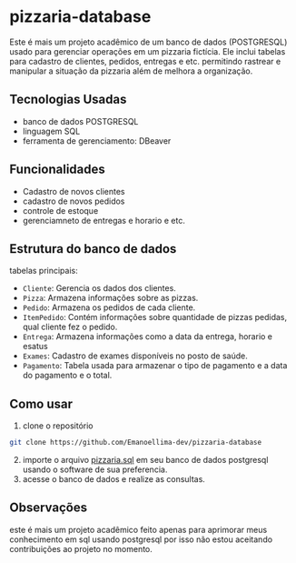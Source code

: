 # pizzaria-database

Este é mais um projeto acadêmico de um banco de dados (POSTGRESQL) usado para gerenciar operações em um pizzaria fictícia. Ele inclui tabelas para cadastro de clientes, pedidos, entregas e etc. permitindo rastrear e manipular a situação da pizzaria além de melhora a organização.

## Tecnologias Usadas
- banco de dados POSTGRESQL
- linguagem SQL
- ferramenta de gerenciamento: DBeaver

## Funcionalidades
- Cadastro de novos clientes
- cadastro de novos pedidos
- controle de estoque
- gerenciamneto de entregas e horario e etc.

## Estrutura do banco de dados

tabelas principais:

  - `Cliente`: Gerencia os dados dos clientes.
  - `Pizza`: Armazena informações sobre as pizzas.
  - `Pedido`: Armazena os pedidos de cada cliente.
  - `ItemPedido`: Contém informações sobre quantidade de pizzas pedidas, qual cliente fez o pedido.
  - `Entrega`: Armazena informações como a data da entrega, horario e esatus
  - `Exames`: Cadastro de exames disponíveis no posto de saúde.
  - `Pagamento`: Tabela usada para armazenar o tipo de pagamento e a data do pagamento e o total.

## Como usar
1. clone o repositório
  ```bash
  git clone https://github.com/Emanoellima-dev/pizzaria-database
```
2. importe o arquivo [pizzaria.sql](https://github.com/Emanoellima-dev/pizzaria-database/blob/main/pizzaria.sql) em seu banco de dados postgresql usando o software de sua preferencia.
3. acesse o banco de dados e realize as consultas.

## Observações
este é mais um projeto acadêmico feito apenas para aprimorar meus conhecimento em sql usando postgresql por isso não estou aceitando contribuições ao projeto no momento.
